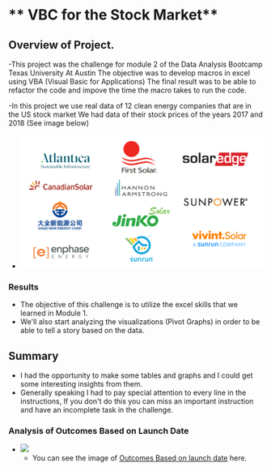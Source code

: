 # ** VBC for the Stock Market**

## Overview of Project.

-This project was the challenge for module 2 of the Data Analysis  Bootcamp  Texas University At Austin
The objective was to  develop macros in excel using VBA (Visual Basic for Applications)
The final result was to be able to refactor the code and impove the time the macro takes to run the code.

-In this project  we  use real data of 12  clean energy companies that are in the US stock market
We had data of their stock prices of the years 2017  and 2018
(See image below)

- <img src = "Resources/clean_energies.png" width= "500" >



### Results

- The objective of this challenge is to utilize the excel skills  that we learned in Module 1.
- We'll also start analyzing the visualizations (Pivot Graphs) in order to be able to tell a story based on the data.



## Summary

- I had the opportunity to make some tables and graphs and I could get some interesting insights from them.
- Generally speaking I had to pay special attention to every line in the instructions, If you don't do this you can miss an important instruction and have an incomplete task in the challenge.


### Analysis of Outcomes Based on Launch Date




- <img src = "resources/Outcomes_vs_Goals.png" width= "500" >

	- You can see the image of [Outcomes Based on launch date](resources/Outcomes_vs_Goals.png) here.


